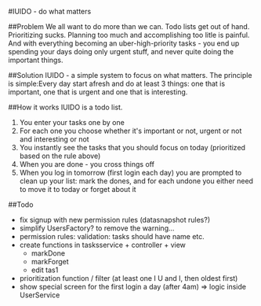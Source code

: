 #IUIDO - do what matters

##Problem
We all want to do more than we can.
Todo lists get out of hand. Prioritizing sucks. Planning too much and accomplishing too litle is painful. And with everything becoming an uber-high-priority tasks - you end up spending your days doing only urgent stuff, and never quite doing the important things.

##Solution
IUIDO - a simple system to focus on what matters. The principle is simple:Every day start afresh and do at least 3 things: one that is important, one that is urgent and one that is interesting.

##How it works
IUIDO is a todo list.
1. You enter your tasks one by one
2. For each one you choose whether it's important or not, urgent or not and interesting or not
3. You instantly see the tasks that you should focus on today (prioritized based on the rule above)
4. When you are done - you cross things off
5. When you log in tomorrow (first login each day) you are prompted to clean up your list: mark the dones, and for each undone you either need to move it to today or forget about it

##Todo
* fix signup with new permission rules (datasnapshot rules?)
* simplify UsersFactory? to remove the warning...
* permission rules:
    validation: tasks should have name etc.
* create functions in tasksservice + controller + view
    - markDone
    - markForget
    - edit tas1
* prioritization function / filter (at least one I U and I, then oldest first)
* show special screen for the first login a day (after 4am) => logic inside UserService
